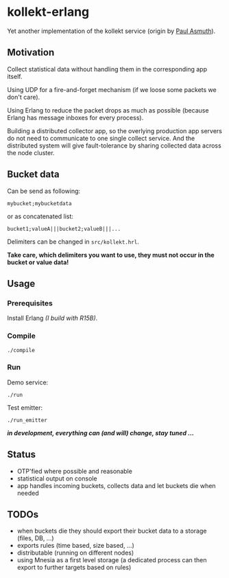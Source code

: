 # kollekt-erlang

Yet another implementation of the kollekt service (origin by [Paul Asmuth](https://github.com/paulasmuth)).

## Motivation

Collect statistical data without handling them in the corresponding app itself.

Using UDP for a fire-and-forget mechanism (if we loose some packets we don't care).

Using Erlang to reduce the packet drops as much as possible (because Erlang has message inboxes for every process).

Building a distributed collector app, so the overlying production app servers do not need to communicate to one single collect service. And the distributed system will give fault-tolerance by sharing collected data across the node cluster.

## Bucket data

Can be send as following:

```
mybucket;mybucketdata
```

or as concatenated list:

```
bucket1;valueA|||bucket2;valueB|||...
```

Delimiters can be changed in `src/kollekt.hrl`.

**Take care, which delimiters you want to use, they must not occur in the bucket or value data!**

## Usage

### Prerequisites

Install Erlang _(I build with R15B)_.

### Compile

```shell
./compile
```

### Run

Demo service:

```shell
./run
```

Test emitter:

```shell
./run_emitter
```

_**in development, everything can (and will) change, stay tuned …**_

## Status

- OTP'fied where possible and reasonable
- statistical output on console
- app handles incoming buckets, collects data and let buckets die when needed

## TODOs

- when buckets die they should export their bucket data to a storage (files, DB, …)
- exports rules (time based, size based, …)
- distributable (running on different nodes)
- using Mnesia as a first level storage (a dedicated process can then export to further targets based on rules)
